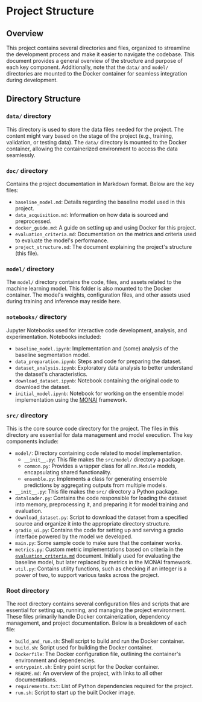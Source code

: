 # Project Structure

## Overview

This project contains several directories and files, organized to streamline the development process and make it easier to navigate the codebase. This document provides a general overview of the structure and purpose of each key component. Additionally, note that the `data/` and `model/` directories are mounted to the Docker container for seamless integration during development.

## Directory Structure

### `data/` directory

This directory is used to store the data files needed for the project. The content might vary based on the stage of the project (e.g., training, validation, or testing data). The `data/` directory is mounted to the Docker container, allowing the containerized environment to access the data seamlessly.

### `doc/` directory

Contains the project documentation in Markdown format. Below are the key files:

* `baseline_model.md`: Details regarding the baseline model used in this project.
* `data_acquisition.md`: Information on how data is sourced and preprocessed.
* `docker_guide.md`: A guide on setting up and using Docker for this project.
* `evaluation_criteria.md`: Documentation on the metrics and criteria used to evaluate the model's performance.
* `project_structure.md`: The document explaining the project's structure (this file).

### `model/` directory

The `model/` directory contains the code, files, and assets related to the machine learning model. This folder is also mounted to the Docker container. The model's weights, configuration files, and other assets used during training and inference may reside here.

### `notebooks/` directory

Jupyter Notebooks used for interactive code development, analysis, and experimentation. Notebooks included:

* `baseline_model.ipynb`: Implementation and (some) analysis of the baseline segmentation model.
* `data_preparation.ipynb`: Steps and code for preparing the dataset.
* `dataset_analysis.ipynb`: Exploratory data analysis to better understand the dataset's characteristics.
* `download_dataset.ipynb`: Notebook containing the original code to download the dataset.
* `initial_model.ipynb`: Notebook for working on the ensemble model implementation using the [MONAI](https://monai.io/) framework.

### `src/` directory

This is the core source code directory for the project. The files in this directory are essential for data management and model execution. The key components include:

* `model/`: Directory containing code related to model implementation.
  * `__init__.py`: This file makes the `src/model/` directory a package.
  * `common.py`: Provides a wrapper class for all `nn.Module` models, encapsulating shared functionality.
  * `ensemble.py`: Implements a class for generating ensemble predictions by aggregating outputs from multiple models.
* `__init__.py`: This file makes the `src/` directory a Python package.
* `dataloader.py`: Contains the code responsible for loading the dataset into memory, preprocessing it, and preparing it for model training and evaluation.
* `download_dataset.py`: Script to download the dataset from a specified source and organize it into the appropriate directory structure.
* `gradio_ui.py`: Contains the code for setting up and serving a gradio interface powered by the model we developed.
* `main.py`: Some sample code to make sure that the container works.
* `metrics.py`: Custom metric implementations based on criteria in the [`evaluation_criteria.md`](evaluation_criteria.md) document. Initially used for evaluating the baseline model, but later replaced by metrics in the MONAI framework.
* `util.py`: Contains utility functions, such as checking if an integer is a power of two, to support various tasks across the project.

### Root directory

The root directory contains several configuration files and scripts that are essential for setting up, running, and managing the project environment. These files primarily handle Docker containerization, dependency management, and project documentation. Below is a breakdown of each file:

* `build_and_run.sh`: Shell script to build and run the Docker container.
* `build.sh`: Script used for building the Docker container.
* `Dockerfile`: The Docker configuration file, outlining the container's environment and dependencies.
* `entrypoint.sh`: Entry point script for the Docker container.
* `README.md`: An overview of the project, with links to all other documentations.
* `requirements.txt`: List of Python dependencies required for the project.
* `run.sh`: Script to start up the built Docker image.
